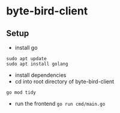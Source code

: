 # byte-bird-client

## Setup

- install go 
```
sudo apt update
sudo apt install golang
```

- install dependencies
- cd into root directory of byte-bird-client
```
go mod tidy
```

- run the frontend
```go run cmd/main.go```
